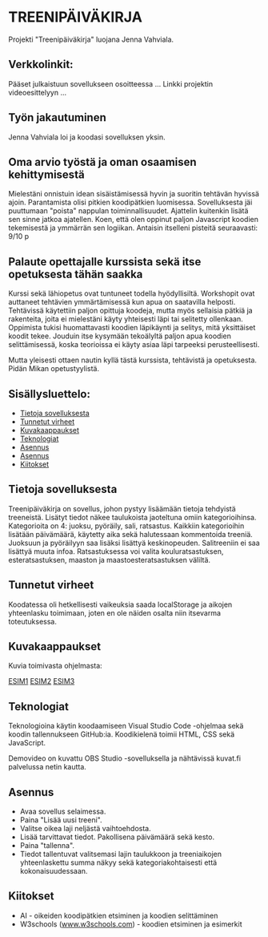 # TREENIPÄIVÄKIRJA
Projekti "Treenipäiväkirja" luojana Jenna Vahviala.

## Verkkolinkit:
Pääset julkaistuun sovellukseen osoitteessa ...
Linkki projektin videoesittelyyn ...

## Työn jakautuminen 
Jenna Vahviala loi ja koodasi sovelluksen yksin.

## Oma arvio työstä ja oman osaamisen kehittymisestä
Mielestäni onnistuin idean sisäistämisessä hyvin ja suoritin tehtävän hyvissä ajoin.
Parantamista olisi pitkien koodipätkien luomisessa.
Sovelluksesta jäi puuttumaan "poista" nappulan toiminnallisuudet. Ajattelin kuitenkin lisätä sen sinne jatkoa ajatellen.
Koen, että olen oppinut paljon Javascript koodien tekemisestä ja ymmärrän sen logiikan.
Antaisin itselleni pisteitä seuraavasti: 9/10 p

## Palaute opettajalle kurssista sekä itse opetuksesta tähän saakka
Kurssi sekä lähiopetus ovat tuntuneet todella hyödyllisiltä. Workshopit ovat auttaneet tehtävien ymmärtämisessä kun apua on saatavilla helposti.
Tehtävissä käytettiin paljon opittuja koodeja, mutta myös sellaisia pätkiä ja rakenteita, joita ei mielestäni käyty yhteisesti läpi tai selitetty ollenkaan.
Oppimista tukisi huomattavasti koodien läpikäynti ja selitys, mitä yksittäiset koodit tekee. Jouduin itse kysymään tekoälyltä paljon apua koodien selittämisessä,
koska teorioissa ei käyty asiaa läpi tarpeeksi perusteellisesti.

Mutta yleisesti ottaen nautin kyllä tästä kurssista, tehtävistä ja opetuksesta. Pidän Mikan opetustyylistä.


## Sisällysluettelo:

- [Tietoja sovelluksesta](#tietoja-sovelluksesta)
- [Tunnetut virheet](#tunnetut-virheet)
- [Kuvakaappaukset](#kuvakaappaukset)
- [Teknologiat](#teknologiat)
- [Asennus](#asennus)
- [Asennus](#asennus)
- [Kiitokset](#kiitokset)

## Tietoja sovelluksesta
Treenipäiväkirja on sovellus, johon pystyy lisäämään tietoja tehdyistä treeneistä. Lisätyt tiedot näkee taulukoista jaoteltuna omiin kategorioihinsa.
Kategorioita on 4: juoksu, pyöräily, sali, ratsastus.
Kaikkiin kategorioihin lisätään päivämäärä, käytetty aika sekä halutessaan kommentoida treeniä. Juoksuun ja pyöräilyyn saa lisäksi lisättyä keskinopeuden.
Salitreeniin ei saa lisättyä muuta infoa. Ratsastuksessa voi valita kouluratsastuksen, esteratsastuksen, maaston ja maastoesteratsastuksen väliltä.

## Tunnetut virheet
Koodatessa oli hetkellisesti vaikeuksia saada localStorage ja aikojen yhteenlasku toimimaan, joten en ole näiden osalta niin itsevarma toteutuksessa.

## Kuvakaappaukset
Kuvia toimivasta ohjelmasta:

[ESIM1](./kuvat/ESIM1.png)
[ESIM2](./kuvat/ESIM2.png)
[ESIM3](./kuvat/ESIM3.png)

## Teknologiat
Teknologioina käytin koodaamiseen Visual Studio Code -ohjelmaa sekä koodin tallennukseen GitHub:ia. Koodikielenä toimii HTML, CSS sekä JavaScript.

Demovideo on kuvattu OBS Studio -sovelluksella ja nähtävissä kuvat.fi palvelussa netin kautta.

## Asennus 
- Avaa sovellus selaimessa.
- Paina "Lisää uusi treeni".
- Valitse oikea laji neljästä vaihtoehdosta.
- Lisää tarvittavat tiedot. Pakollisena päivämäärä sekä kesto.
- Paina "tallenna".
- Tiedot tallentuvat valitsemasi lajin taulukkoon ja treeniaikojen yhteenlaskettu summa näkyy sekä kategoriakohtaisesti että kokonaisuudessaan.


## Kiitokset
- AI - oikeiden koodipätkien etsiminen ja koodien selittäminen
- W3schools (www.w3schools.com) - koodien etsiminen ja esimerkit